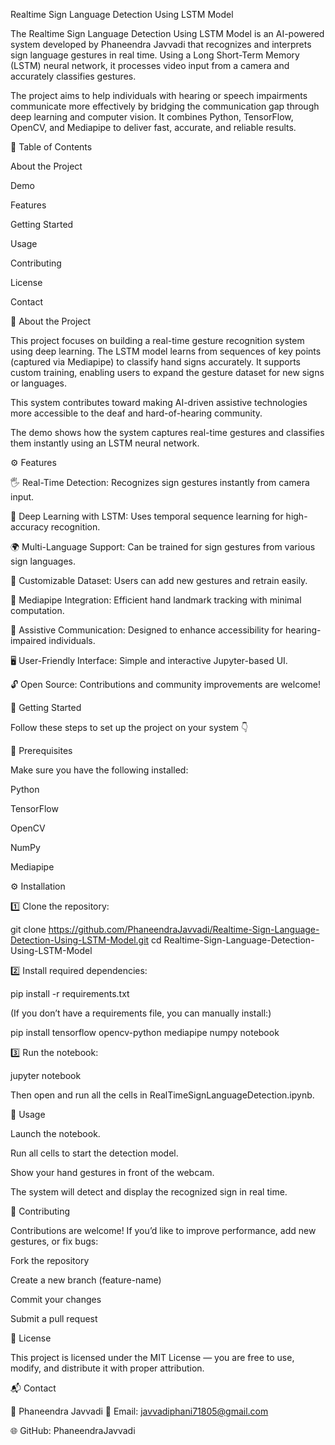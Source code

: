 Realtime Sign Language Detection Using LSTM Model

The Realtime Sign Language Detection Using LSTM Model is an AI-powered system developed by Phaneendra Javvadi that recognizes and interprets sign language gestures in real time. Using a Long Short-Term Memory (LSTM) neural network, it processes video input from a camera and accurately classifies gestures.

The project aims to help individuals with hearing or speech impairments communicate more effectively by bridging the communication gap through deep learning and computer vision. It combines Python, TensorFlow, OpenCV, and Mediapipe to deliver fast, accurate, and reliable results.

📑 Table of Contents

About the Project

Demo

Features

Getting Started

Usage

Contributing

License

Contact

🧠 About the Project

This project focuses on building a real-time gesture recognition system using deep learning.
The LSTM model learns from sequences of key points (captured via Mediapipe) to classify hand signs accurately.
It supports custom training, enabling users to expand the gesture dataset for new signs or languages.

This system contributes toward making AI-driven assistive technologies more accessible to the deaf and hard-of-hearing community.

The demo shows how the system captures real-time gestures and classifies them instantly using an LSTM neural network.

⚙️ Features

🖐️ Real-Time Detection: Recognizes sign gestures instantly from camera input.

🤖 Deep Learning with LSTM: Uses temporal sequence learning for high-accuracy recognition.

🌍 Multi-Language Support: Can be trained for sign gestures from various sign languages.

🧩 Customizable Dataset: Users can add new gestures and retrain easily.

🧠 Mediapipe Integration: Efficient hand landmark tracking with minimal computation.

💬 Assistive Communication: Designed to enhance accessibility for hearing-impaired individuals.

🖥️ User-Friendly Interface: Simple and interactive Jupyter-based UI.

🔓 Open Source: Contributions and community improvements are welcome!

🚀 Getting Started

Follow these steps to set up the project on your system 👇

🧩 Prerequisites

Make sure you have the following installed:

Python

TensorFlow

OpenCV

NumPy

Mediapipe

⚙️ Installation

1️⃣ Clone the repository:

git clone https://github.com/PhaneendraJavvadi/Realtime-Sign-Language-Detection-Using-LSTM-Model.git
cd Realtime-Sign-Language-Detection-Using-LSTM-Model


2️⃣ Install required dependencies:

pip install -r requirements.txt


(If you don’t have a requirements file, you can manually install:)

pip install tensorflow opencv-python mediapipe numpy notebook


3️⃣ Run the notebook:

jupyter notebook


Then open and run all the cells in RealTimeSignLanguageDetection.ipynb.

🧪 Usage

Launch the notebook.

Run all cells to start the detection model.

Show your hand gestures in front of the webcam.

The system will detect and display the recognized sign in real time.

🤝 Contributing

Contributions are welcome!
If you’d like to improve performance, add new gestures, or fix bugs:

Fork the repository

Create a new branch (feature-name)

Commit your changes

Submit a pull request

📜 License

This project is licensed under the MIT License — you are free to use, modify, and distribute it with proper attribution.

📬 Contact

👤 Phaneendra Javvadi
📧 Email: javvadiphani71805@gmail.com

🌐 GitHub: PhaneendraJavvadi
